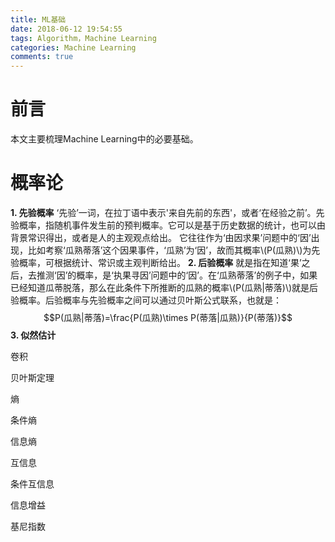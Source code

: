 ```yaml
---
title: ML基础
date: 2018-06-12 19:54:55
tags: Algorithm，Machine Learning
categories: Machine Learning
comments: true
---
```


# 前言

本文主要梳理Machine Learning中的必要基础。



<!-- more -->

# 概率论

**1. 先验概率**
‘先验’一词，在拉丁语中表示'来自先前的东西'，或者‘在经验之前’。先验概率，指随机事件发生前的预判概率。它可以是基于历史数据的统计，也可以由背景常识得出，或者是人的主观观点给出。
它往往作为‘由因求果’问题中的‘因’出现，比如考察‘瓜熟蒂落’这个因果事件，‘瓜熟’为‘因’，故而其概率\\(P(瓜熟)\\)为先验概率，可根据统计、常识或主观判断给出。
**2. 后验概率**
就是指在知道‘果’之后，去推测‘因’的概率，是‘执果寻因’问题中的‘因’。在‘瓜熟蒂落’的例子中，如果已经知道瓜蒂脱落，那么在此条件下所推断的瓜熟的概率\\(P(瓜熟|蒂落)\\)就是后验概率。后验概率与先验概率之间可以通过贝叶斯公式联系，也就是：
$$P(瓜熟|蒂落)=\frac{P(瓜熟)\times P(蒂落|瓜熟)}{P(蒂落)}$$
**3. 似然估计**


卷积

贝叶斯定理

熵

条件熵

信息熵

互信息

条件互信息

信息增益

基尼指数







